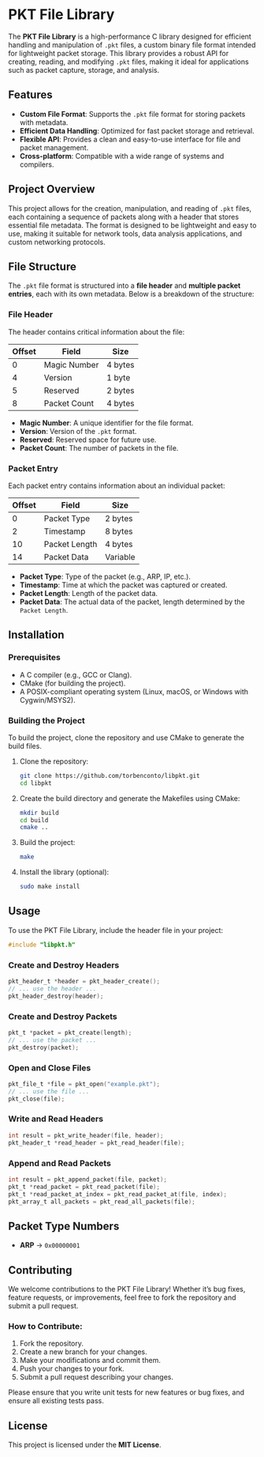 # PKT File Library

The **PKT File Library** is a high-performance C library designed for efficient handling and manipulation of `.pkt` files, a custom binary file format intended for lightweight packet storage. This library provides a robust API for creating, reading, and modifying `.pkt` files, making it ideal for applications such as packet capture, storage, and analysis.

## Features

- **Custom File Format**: Supports the `.pkt` file format for storing packets with metadata.
- **Efficient Data Handling**: Optimized for fast packet storage and retrieval.
- **Flexible API**: Provides a clean and easy-to-use interface for file and packet management.
- **Cross-platform**: Compatible with a wide range of systems and compilers.

## Project Overview

This project allows for the creation, manipulation, and reading of `.pkt` files, each containing a sequence of packets along with a header that stores essential file metadata. The format is designed to be lightweight and easy to use, making it suitable for network tools, data analysis applications, and custom networking protocols.

## File Structure

The `.pkt` file format is structured into a **file header** and **multiple packet entries**, each with its own metadata. Below is a breakdown of the structure:

### File Header

The header contains critical information about the file:

| **Offset** | **Field**          | **Size**   |
|------------|--------------------|------------|
| 0          | Magic Number       | 4 bytes    |
| 4          | Version            | 1 byte     |
| 5          | Reserved           | 2 bytes    |
| 8          | Packet Count       | 4 bytes    |

- **Magic Number**: A unique identifier for the file format.
- **Version**: Version of the `.pkt` format.
- **Reserved**: Reserved space for future use.
- **Packet Count**: The number of packets in the file.

### Packet Entry

Each packet entry contains information about an individual packet:

| **Offset** | **Field**          | **Size**   |
|------------|--------------------|------------|
| 0          | Packet Type        | 2 bytes    |
| 2          | Timestamp          | 8 bytes    |
| 10         | Packet Length      | 4 bytes    |
| 14         | Packet Data        | Variable   |

- **Packet Type**: Type of the packet (e.g., ARP, IP, etc.).
- **Timestamp**: Time at which the packet was captured or created.
- **Packet Length**: Length of the packet data.
- **Packet Data**: The actual data of the packet, length determined by the `Packet Length`.

## Installation

### Prerequisites

- A C compiler (e.g., GCC or Clang).
- CMake (for building the project).
- A POSIX-compliant operating system (Linux, macOS, or Windows with Cygwin/MSYS2).

### Building the Project

To build the project, clone the repository and use CMake to generate the build files.

1. Clone the repository:

    ```bash
    git clone https://github.com/torbenconto/libpkt.git
    cd libpkt
    ```

2. Create the build directory and generate the Makefiles using CMake:

    ```bash
    mkdir build
    cd build
    cmake ..
    ```

3. Build the project:

    ```bash
    make
    ```

4. Install the library (optional):

    ```bash
    sudo make install
    ```

## Usage

To use the PKT File Library, include the header file in your project:

```c
#include "libpkt.h"
```

### Create and Destroy Headers

```c
pkt_header_t *header = pkt_header_create();
// ... use the header ...
pkt_header_destroy(header);
```

### Create and Destroy Packets

```c
pkt_t *packet = pkt_create(length);
// ... use the packet ...
pkt_destroy(packet);
```

### Open and Close Files

```c
pkt_file_t *file = pkt_open("example.pkt");
// ... use the file ...
pkt_close(file);
```

### Write and Read Headers

```c
int result = pkt_write_header(file, header);
pkt_header_t *read_header = pkt_read_header(file);
```

### Append and Read Packets

```c
int result = pkt_append_packet(file, packet);
pkt_t *read_packet = pkt_read_packet(file);
pkt_t *read_packet_at_index = pkt_read_packet_at(file, index);
pkt_array_t all_packets = pkt_read_all_packets(file);
```

## Packet Type Numbers

- **ARP** → `0x00000001`

## Contributing

We welcome contributions to the PKT File Library! Whether it’s bug fixes, feature requests, or improvements, feel free to fork the repository and submit a pull request.

### How to Contribute:

1. Fork the repository.
2. Create a new branch for your changes.
3. Make your modifications and commit them.
4. Push your changes to your fork.
5. Submit a pull request describing your changes.

Please ensure that you write unit tests for new features or bug fixes, and ensure all existing tests pass.

## License

This project is licensed under the **MIT License**.